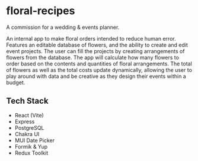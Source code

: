 # floral-recipes

A commission for a wedding & events planner.

An internal app to make floral orders intended to reduce human error. Features an editable database of flowers, and the ability to create and edit event projects. The user can fill the projects by creating arrangements of flowers from the database. The app will calculate how many flowers to order based on the contents and quantities of floral arrangements. The total of flowers as well as the total costs update dynamically, allowing the user to play around with data and be creative as they design their events within a budget.

## Tech Stack

- React (Vite)
- Express
- PostgreSQL
- Chakra UI
- MUI Date Picker
- Formik & Yup
- Redux Toolkit
